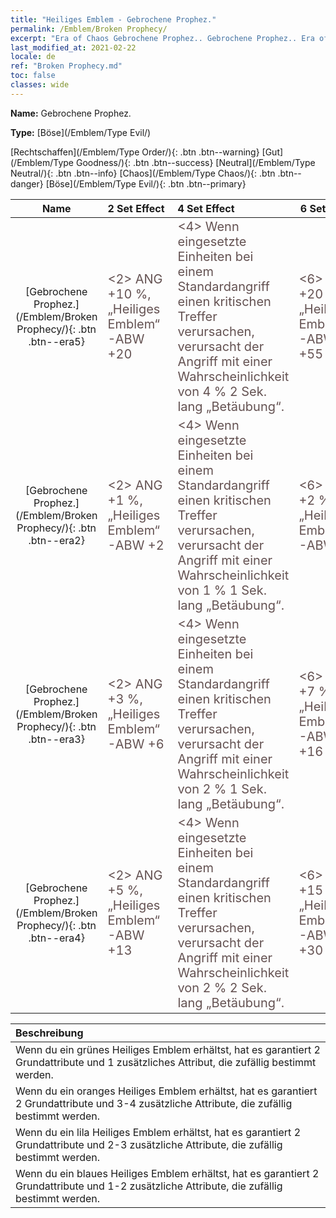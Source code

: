 ```yaml
---
title: "Heiliges Emblem - Gebrochene Prophez."
permalink: /Emblem/Broken Prophecy/
excerpt: "Era of Chaos Gebrochene Prophez.. Gebrochene Prophez.. Era of Chaos Heiliges Emblem Gebrochene Prophez.. Era of Chaos Böse Gebrochene Prophez."
last_modified_at: 2021-02-22
locale: de
ref: "Broken Prophecy.md"
toc: false
classes: wide
---
```


 **Name:** Gebrochene Prophez.

 **Type:** [Böse](/Emblem/Type Evil/)

  [Rechtschaffen](/Emblem/Type Order/){: .btn .btn--warning}   [Gut](/Emblem/Type Goodness/){: .btn .btn--success}   [Neutral](/Emblem/Type Neutral/){: .btn .btn--info}   [Chaos](/Emblem/Type Chaos/){: .btn .btn--danger}   [Böse](/Emblem/Type Evil/){: .btn .btn--primary} 

  |         Name            |    2 Set Effect    |   4 Set Effect   | 6 Set Effect   | 
  |:-----------------------:|:-------------------|:-----------------|----------------| 
  | [Gebrochene Prophez.](/Emblem/Broken Prophecy/){: .btn .btn--era5} | <span style="color: #645252;font-size:20px">&lt;2&gt; ANG +10 %, „Heiliges Emblem“-ABW +20</span> | <span style="color: #645252;font-size:20px">&lt;4&gt; Wenn eingesetzte Einheiten bei einem Standardangriff einen kritischen Treffer verursachen, verursacht der Angriff mit einer Wahrscheinlichkeit von 4 % 2 Sek. lang „Betäubung“.</span> | <span style="color: #645252;font-size:20px">&lt;6&gt; ANG +20 %, „Heiliges Emblem“-ABW +55</span> | 
  | [Gebrochene Prophez.](/Emblem/Broken Prophecy/){: .btn .btn--era2} | <span style="color: #645252;font-size:20px">&lt;2&gt; ANG +1 %, „Heiliges Emblem“-ABW +2</span> | <span style="color: #645252;font-size:20px">&lt;4&gt; Wenn eingesetzte Einheiten bei einem Standardangriff einen kritischen Treffer verursachen, verursacht der Angriff mit einer Wahrscheinlichkeit von 1 % 1 Sek. lang „Betäubung“.</span> | <span style="color: #645252;font-size:20px">&lt;6&gt; ANG +2 %, „Heiliges Emblem“-ABW +6</span> | 
  | [Gebrochene Prophez.](/Emblem/Broken Prophecy/){: .btn .btn--era3} | <span style="color: #645252;font-size:20px">&lt;2&gt; ANG +3 %, „Heiliges Emblem“-ABW +6</span> | <span style="color: #645252;font-size:20px">&lt;4&gt; Wenn eingesetzte Einheiten bei einem Standardangriff einen kritischen Treffer verursachen, verursacht der Angriff mit einer Wahrscheinlichkeit von 2 % 1 Sek. lang „Betäubung“.</span> | <span style="color: #645252;font-size:20px">&lt;6&gt; ANG +7 %, „Heiliges Emblem“-ABW +16</span> | 
  | [Gebrochene Prophez.](/Emblem/Broken Prophecy/){: .btn .btn--era4} | <span style="color: #645252;font-size:20px">&lt;2&gt; ANG +5 %, „Heiliges Emblem“-ABW +13</span> | <span style="color: #645252;font-size:20px">&lt;4&gt; Wenn eingesetzte Einheiten bei einem Standardangriff einen kritischen Treffer verursachen, verursacht der Angriff mit einer Wahrscheinlichkeit von 2 % 2 Sek. lang „Betäubung“.</span> | <span style="color: #645252;font-size:20px">&lt;6&gt; ANG +15 %, „Heiliges Emblem“-ABW +30</span> | 

  |         Beschreibung            | 
  |:-------------------------------|
  | Wenn du ein grünes Heiliges Emblem erhältst, hat es garantiert 2 Grundattribute und 1 zusätzliches Attribut, die zufällig bestimmt werden. |
  | Wenn du ein oranges Heiliges Emblem erhältst, hat es garantiert 2 Grundattribute und 3-4 zusätzliche Attribute, die zufällig bestimmt werden. |
  | Wenn du ein lila Heiliges Emblem erhältst, hat es garantiert 2 Grundattribute und 2-3 zusätzliche Attribute, die zufällig bestimmt werden. |
  | Wenn du ein blaues Heiliges Emblem erhältst, hat es garantiert 2 Grundattribute und 1-2 zusätzliche Attribute, die zufällig bestimmt werden. |
